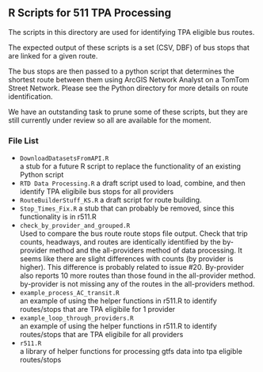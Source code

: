 R Scripts for 511 TPA Processing
-------------------------------

The scripts in this directory are used for identifying TPA eligible bus routes.  

The expected output of these scripts is a set (CSV, DBF) of bus stops that are linked for a given route.  

The bus stops are then passed to a python script that determines the shortest route between them using ArcGIS Network Analyst on a TomTom Street Network. Please see the Python directory for more details on route identification.  

We have an outstanding task to prune some of these scripts, but they are still currently under review so all are available for the moment.  

### File List  

-  `DownloadDatasetsFromAPI.R`        
a stub for a future R script to replace the functionality of an existing Python script   
-  `RTD Data Processing.R`
a draft script used to load, combine, and then identify TPA eligibile bus stops for all providers
-  `RouteBuilderStuff_KS.R`
a draft script for route building. 
-  `Stop_Times_Fix.R`
a stub that can probably be removed, since this functionality is in r511.R  
-  `check_by_provider_and_grouped.R`    
Used to compare the bus route route stops file output. Check that trip counts, headways, and routes are identically identified by the by-provider method and the all-providers method of data processing.  It seems like there are slight differences with counts (by provider is higher). This difference is probably related to issue #20. By-provider also reports 10 more routes than those found in the all-provider method. by-provider is not missing any of the routes in the all-providers method.   
-  `example_process_AC_transit.R`     
an example of using the helper functions in r511.R to identify routes/stops that are TPA eligibile for 1 provider
-  `example_loop_through_providers.R`   
an example of using the helper functions in r511.R to identify routes/stops that are TPA eligibile for all providers
-  `r511.R`     
a library of helper functions for processing gtfs data into tpa eligible routes/stops   
